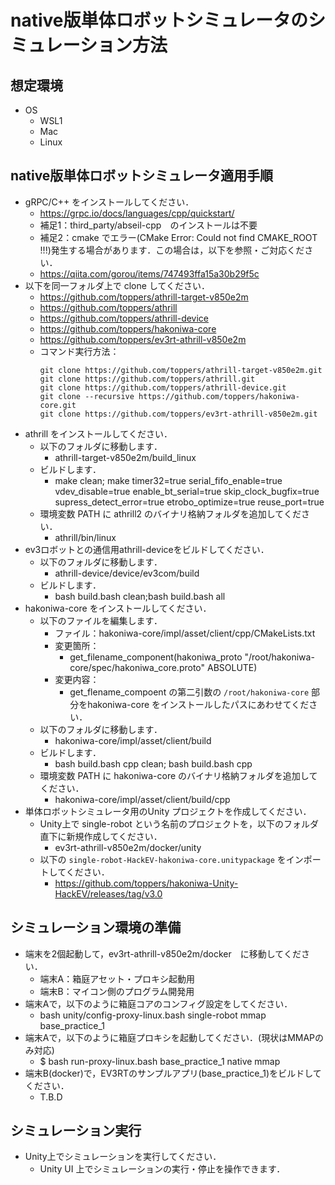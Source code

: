 # native版単体ロボットシミュレータのシミュレーション方法
## 想定環境
 * OS
   * WSL1
   * Mac
   * Linux

## native版単体ロボットシミュレータ適用手順
* gRPC/C++ をインストールしてください．
   * https://grpc.io/docs/languages/cpp/quickstart/
   * 補足1：third_party/abseil-cpp　のインストールは不要
   * 補足2：cmake でエラー(CMake Error: Could not find CMAKE_ROOT !!!)発生する場合があります．この場合は，以下を参照・ご対応ください．
   * https://qiita.com/gorou/items/747493ffa15a30b29f5c
* 以下を同一フォルダ上で clone してください．
   * https://github.com/toppers/athrill-target-v850e2m
   * https://github.com/toppers/athrill
   * https://github.com/toppers/athrill-device
   * https://github.com/toppers/hakoniwa-core
   * https://github.com/toppers/ev3rt-athrill-v850e2m
   * コマンド実行方法：
      ```
      git clone https://github.com/toppers/athrill-target-v850e2m.git
      git clone https://github.com/toppers/athrill.git
      git clone https://github.com/toppers/athrill-device.git
      git clone --recursive https://github.com/toppers/hakoniwa-core.git
      git clone https://github.com/toppers/ev3rt-athrill-v850e2m.git
      ```
* athrill をインストールしてください．
   * 以下のフォルダに移動します．
     * athrill-target-v850e2m/build_linux
   * ビルドします．
     * make clean; make timer32=true serial_fifo_enable=true vdev_disable=true enable_bt_serial=true skip_clock_bugfix=true supress_detect_error=true etrobo_optimize=true reuse_port=true
   * 環境変数 PATH に athrill2 のバイナリ格納フォルダを追加してください．
     * athrill/bin/linux
* ev3ロボットとの通信用athrill-deviceをビルドしてください．
   * 以下のフォルダに移動します．
     * athrill-device/device/ev3com/build
   * ビルドします．
     * bash build.bash clean;bash build.bash all
* hakoniwa-core をインストールしてください．
   * 以下のファイルを編集します．
     * ファイル：hakoniwa-core/impl/asset/client/cpp/CMakeLists.txt
     * 変更箇所：
       * get_filename_component(hakoniwa_proto "/root/hakoniwa-core/spec/hakoniwa_core.proto" ABSOLUTE)
     * 変更内容：
       * get_flename_compoent の第二引数の `/root/hakoniwa-core` 部分をhakoniwa-core をインストールしたパスにあわせてください．
   * 以下のフォルダに移動します．
     * hakoniwa-core/impl/asset/client/build
   * ビルドします．
     * bash build.bash cpp clean; bash build.bash cpp
   * 環境変数 PATH に hakoniwa-core のバイナリ格納フォルダを追加してください．
     * hakoniwa-core/impl/asset/client/build/cpp
* 単体ロボットシミュレータ用のUnity プロジェクトを作成してください．
   * Unity上で single-robot という名前のプロジェクトを，以下のフォルダ直下に新規作成してください．
     * ev3rt-athrill-v850e2m/docker/unity
   * 以下の `single-robot-HackEV-hakoniwa-core.unitypackage` をインポートしてください．
     * https://github.com/toppers/hakoniwa-Unity-HackEV/releases/tag/v3.0

## シミュレーション環境の準備
* 端末を2個起動して，ev3rt-athrill-v850e2m/docker　に移動してください．
   * 端末A：箱庭アセット・プロキシ起動用
   * 端末B：マイコン側のプログラム開発用
* 端末Aで，以下のように箱庭コアのコンフィグ設定をしてください．
   * bash unity/config-proxy-linux.bash single-robot mmap base_practice_1
* 端末Aで，以下のように箱庭プロキシを起動してください．(現状はMMAPのみ対応)
   * $ bash run-proxy-linux.bash base_practice_1 native mmap
* 端末B(docker)で，EV3RTのサンプルアプリ(base_practice_1)をビルドしてください．
   * T.B.D

## シミュレーション実行
* Unity上でシミュレーションを実行してください．
  * Unity UI 上でシミュレーションの実行・停止を操作できます．
